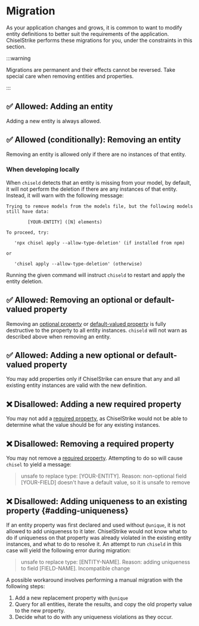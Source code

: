 # Migration

As your application changes and grows, it is common to want to modify entity
definitions to better suit the requirements of the application. ChiselStrike
performs these migrations for you, under the constraints in this section.

:::warning

Migrations are permanent and their effects cannot be reversed. Take special care
when removing entities and properties.

:::

## ✅ Allowed: Adding an entity

Adding a new entity is always allowed.

## ✅ Allowed (conditionally): Removing an entity

Removing an entity is allowed only if there are no instances of that entity.

### When developing locally

When `chiseld` detects that an entity is missing from your model, by default, it
will not perform the deletion if there are any instances of that entity.
Instead, it will warn with the following message:

```
Trying to remove models from the models file, but the following models still have data:

        [YOUR-ENTITY] ([N] elements)

To proceed, try:

   'npx chisel apply --allow-type-deletion' (if installed from npm)

or

   'chisel apply --allow-type-deletion' (otherwise)
```

Running the given command will instruct `chiseld` to restart and apply the
entity deletion.

## ✅ Allowed: Removing an optional or default-valued property

Removing an [optional property] or [default-valued property][default property]
is fully destructive to the property to all entity instances. `chiseld` will not
warn as described above when removing an entity.

## ✅ Allowed: Adding a new optional or default-valued property

You may add properties only if ChiselStrike can ensure that any and all existing
entity instances are valid with the new definition.

## ❌ Disallowed: Adding a new required property

You may not add a [required property], as ChiselStrike would not be able to
determine what the value should be for any existing instances.

## ❌ Disallowed: Removing a required property

You may not remove a [required property]. Attempting to do so will cause
`chisel` to yield a message:

> unsafe to replace type: [YOUR-ENTITY]. Reason: non-optional field [YOUR-FIELD] doesn't have a default value, so it is unsafe to remove

## ❌ Disallowed: Adding uniqueness to an existing property {#adding-uniqueness}

If an entity property was first declared and used without `@unique`, it is not
allowed to add uniqueness to it later. ChiselStrike would not know what to do if
uniqueness on that property was already violated in the existing entity
instances, and what to do to resolve it. An attempt to run `chiseld` in this case
will yield the following error during migration:

> unsafe to replace type: [ENTITY-NAME]. Reason: adding uniqueness to field
> [FIELD-NAME]. Incompatible change

A possible workaround involves performing a manual migration with the following
steps:

1. Add a new replacement property with `@unique`
1. Query for all entities, iterate the results, and copy the old property value
   to the new property.
1. Decide what to do with any uniqueness violations as they occur.


[required property]: ./entity-basics#required-property
[optional property]: ./entity-basics#optional-property
[default property]: ./entity-basics#default-property
